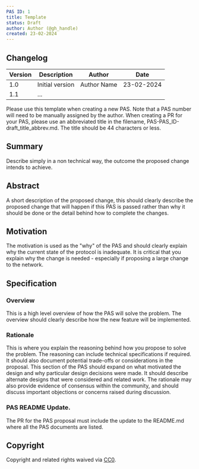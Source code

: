 ```yaml
---
PAS ID: 1
title: Template
status: Draft
author: Author (@gh_handle)
created: 23-02-2024
---
```


## Changelog

| Version | Description                      | Author    | Date       |
|---------|----------------------------------|-----------|------------|
| 1.0     | Initial version                  | Author Name  | 23-02-2024 |
| 1.1     | ...                              |              |            |

Please use this template when creating a new PAS. Note that a PAS number will need to be manually assigned by the author. 
When creating a PR for your PAS, please use an abbreviated title in the filename, PAS-PAS_ID-draft_title_abbrev.md. The title should be 44 characters or less.

## Summary
Describe simply in a non technical way, the outcome the proposed change intends to achieve.

## Abstract
A short description of the proposed change, this should clearly describe the proposed change that will happen if this PAS is passed rather than why it should be done or the detail behind how to complete the changes. 

## Motivation
The motivation is used as the "why" of the PAS and should clearly explain why the current state of the protocol is inadequate. It is critical that you explain why the change is needed - especially if proposing a large change to the network. 

## Specification
### Overview
This is a high level overview of how the PAS will solve the problem. The overview should clearly describe how the new feature will be implemented.

### Rationale
This is where you explain the reasoning behind how you propose to solve the problem. The reasoning can include technical specifications if required. It should also document potential trade-offs or considerations in the proposal. This section of the PAS should expand on what motivated the design and why particular design decisions were made. It should describe alternate designs that were considered and related work. The rationale may also provide evidence of consensus within the community, and should discuss important objections or concerns raised during discussion.

### PAS README Update.

The PR for the PAS proposal must include the update to the README.md where all the PAS documents are listed.

## Copyright
Copyright and related rights waived via [CC0](https://creativecommons.org/publicdomain/zero/1.0/).
